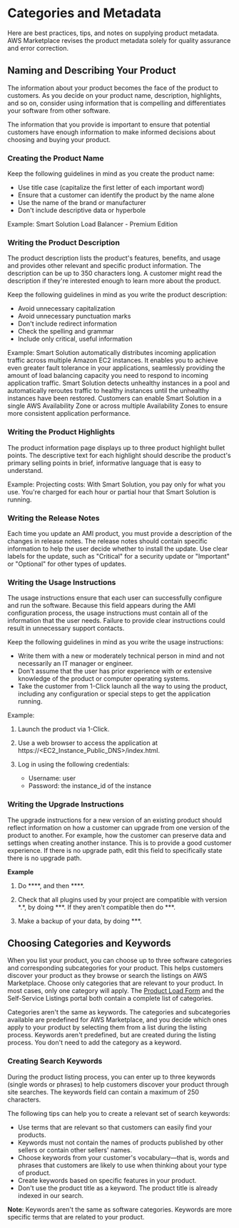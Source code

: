 # Categories and Metadata<a name="categories-and-metadata"></a>

Here are best practices, tips, and notes on supplying product metadata\. AWS Marketplace revises the product metadata solely for quality assurance and error correction\.

## Naming and Describing Your Product<a name="naming-and-describing-your-product"></a>

The information about your product becomes the face of the product to customers\. As you decide on your product name, description, highlights, and so on, consider using information that is compelling and differentiates your software from other software\.

The information that you provide is important to ensure that potential customers have enough information to make informed decisions about choosing and buying your product\.

### Creating the Product Name<a name="optimizing-the-product-name-field"></a>

Keep the following guidelines in mind as you create the product name: 
+ Use title case \(capitalize the first letter of each important word\)
+ Ensure that a customer can identify the product by the name alone
+ Use the name of the brand or manufacturer
+ Don't include descriptive data or hyperbole

Example: Smart Solution Load Balancer \- Premium Edition

### Writing the Product Description<a name="writing-the-product-description"></a>

The product description lists the product's features, benefits, and usage and provides other relevant and specific product information\. The description can be up to 350 characters long\. A customer might read the description if they're interested enough to learn more about the product\.

Keep the following guidelines in mind as you write the product description: 
+ Avoid unnecessary capitalization
+ Avoid unnecessary punctuation marks
+ Don't include redirect information
+ Check the spelling and grammar
+ Include only critical, useful information

Example: Smart Solution automatically distributes incoming application traffic across multiple Amazon EC2 instances\. It enables you to achieve even greater fault tolerance in your applications, seamlessly providing the amount of load balancing capacity you need to respond to incoming application traffic\. Smart Solution detects unhealthy instances in a pool and automatically reroutes traffic to healthy instances until the unhealthy instances have been restored\. Customers can enable Smart Solution in a single AWS Availability Zone or across multiple Availability Zones to ensure more consistent application performance\.

### Writing the Product Highlights<a name="writing-the-product-highlights"></a>

The product information page displays up to three product highlight bullet points\. The descriptive text for each highlight should describe the product's primary selling points in brief, informative language that is easy to understand\.

Example: Projecting costs: With Smart Solution, you pay only for what you use\. You're charged for each hour or partial hour that Smart Solution is running\.

### Writing the Release Notes<a name="writing-the-release-notes"></a>

Each time you update an AMI product, you must provide a description of the changes in release notes\. The release notes should contain specific information to help the user decide whether to install the update\. Use clear labels for the update, such as "Critical" for a security update or "Important" or "Optional" for other types of updates\.

### Writing the Usage Instructions<a name="writing-the-usage-instructions"></a>

The usage instructions ensure that each user can successfully configure and run the software\. Because this field appears during the AMI configuration process, the usage instructions must contain all of the information that the user needs\. Failure to provide clear instructions could result in unnecessary support contacts\.

Keep the following guidelines in mind as you write the usage instructions:
+ Write them with a new or moderately technical person in mind and not necessarily an IT manager or engineer\.
+ Don't assume that the user has prior experience with or extensive knowledge of the product or computer operating systems\.
+ Take the customer from 1\-Click launch all the way to using the product, including any configuration or special steps to get the application running\.

 Example: 

1. Launch the product via 1\-Click\.

1. Use a web browser to access the application at https://<EC2\_Instance\_Public\_DNS>/index\.html\.

1. Log in using the following credentials:
   + Username: user
   + Password: the instance\_id of the instance

### Writing the Upgrade Instructions<a name="writing-upgrade-instructions"></a>

 The upgrade instructions for a new version of an existing product should reflect information on how a customer can upgrade from one version of the product to another\. For example, how the customer can preserve data and settings when creating another instance\. This is to provide a good customer experience\. If there is no upgrade path, edit this field to specifically state there is no upgrade path\. 

**Example**

1. Do \*\*\*\*, and then \*\*\*\*\.

1. Check that all plugins used by your project are compatible with version \*\.\*, by doing \*\*\*\. If they aren't compatible then do \*\*\*\.

1. Make a backup of your data, by doing \*\*\*\.

## Choosing Categories and Keywords<a name="choosing-categories-and-keywords"></a>

 When you list your product, you can choose up to three software categories and corresponding subcategories for your product\. This helps customers discover your product as they browse or search the listings on AWS Marketplace\. Choose only categories that are relevant to your product\. In most cases, only one category will apply\. The [Product Load Form](https://s3.amazonaws.com/awsmp-loadforms/ProductDataLoad-Current.xlsx) and the Self\-Service Listings portal both contain a complete list of categories\. 

 Categories aren't the same as keywords\. The categories and subcategories available are predefined for AWS Marketplace, and you decide which ones apply to your product by selecting them from a list during the listing process\. Keywords aren't predefined, but are created during the listing process\. You don't need to add the category as a keyword\. 

### Creating Search Keywords<a name="creating-search-keywords"></a>

During the product listing process, you can enter up to three keywords \(single words or phrases\) to help customers discover your product through site searches\. The keywords field can contain a maximum of 250 characters\. 

The following tips can help you to create a relevant set of search keywords:
+ Use terms that are relevant so that customers can easily find your products\.
+ Keywords must not contain the names of products published by other sellers or contain other sellers' names\.
+ Choose keywords from your customer's vocabulary—that is, words and phrases that customers are likely to use when thinking about your type of product\.
+ Create keywords based on specific features in your product\.
+ Don't use the product title as a keyword\. The product title is already indexed in our search\.

 **Note**: Keywords aren't the same as software categories\. Keywords are more specific terms that are related to your product\. 